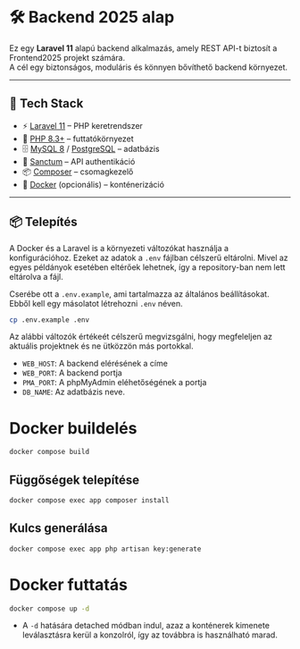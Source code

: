 # 🛠 Backend 2025 alap

Ez egy **Laravel 11** alapú backend alkalmazás, amely REST API-t biztosít a Frontend2025 projekt számára.  
A cél egy biztonságos, moduláris és könnyen bővíthető backend környezet.

---

## 🚀 Tech Stack

- ⚡ [Laravel 11](https://laravel.com/) – PHP keretrendszer
- 🐘 [PHP 8.3+](https://www.php.net/) – futtatókörnyezet
- 🗄️ [MySQL 8](https://www.mysql.com/) / [PostgreSQL](https://www.postgresql.org/) – adatbázis
- 🔑 [Sanctum](https://laravel.com/docs/sanctum) – API authentikáció
- 📦 [Composer](https://getcomposer.org/) – csomagkezelő
- 🐳 [Docker](https://www.docker.com/) (opcionális) – konténerizáció

---

## 📦 Telepítés

A Docker és a Laravel is a környezeti változókat használja a konfigurációhoz.
Ezeket az adatok a `.env` fájlban célszerű eltárolni.
Mivel az egyes példányok esetében eltérőek lehetnek, így a repository-ban nem lett eltárolva a fájl.

Cserébe ott a `.env.example`, ami tartalmazza az általános beállításokat. Ebből kell egy másolatot létrehozni `.env` néven.

```bash
cp .env.example .env
```

Az alábbi változók értékeét célszerű megvizsgálni, hogy megfeleljen az aktuális projektnek és ne ütközzön más portokkal.

- `WEB_HOST`:  A backend elérésének a címe
- `WEB_PORT`:  A backend portja
- `PMA_PORT`:  A phpMyAdmin eléhetőségének a portja
- `DB_NAME`: Az adatbázis neve.

# Docker buildelés
```bash
docker compose build
```
## Függőségek telepítése
```bash
docker compose exec app composer install
```

## Kulcs generálása
```bash
docker compose exec app php artisan key:generate
```
# Docker futtatás
```bash
docker compose up -d
```
- A `-d` hatására detached módban indul, azaz a konténerek kimenete leválasztásra kerül a konzolról, így az továbbra is használható marad.
